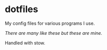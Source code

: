 # dotfiles

My config files for various programs I use.

_There are many like these but these are mine._

Handled with stow.
